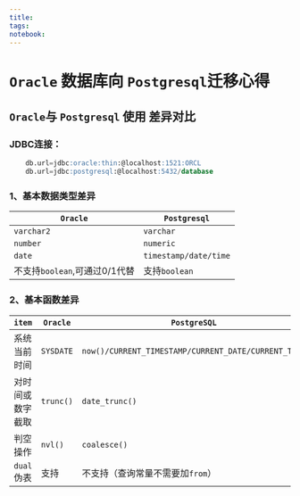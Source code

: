 ```yaml
---
title: 
tags: 
notebook: 
---
```

# `Oracle` 数据库向 `Postgresql`迁移心得

## `Oracle`与 `Postgresql` 使用 差异对比

### JDBC连接：
```sql
    db.url=jdbc:oracle:thin:@localhost:1521:ORCL
    db.url=jdbc:postgresql:@localhost:5432/database
```
### 1、基本数据类型差异
`Oracle`|`Postgresql`
-|-
`varchar2`|`varchar`
`number`|`numeric`
`date`|`timestamp/date/time`
不支持`boolean`,可通过0/1代替|支持`boolean`

### 2、基本函数差异
`item`|`Oracle`|`PostgreSQL`
-|-|-
系统当前时间|`SYSDATE`|`now()/CURRENT_TIMESTAMP/CURRENT_DATE/CURRENT_TIME`
对时间或数字截取|`trunc()`|`date_trunc()`
判空操作|`nvl()`|`coalesce()`
`dual`伪表|支持|不支持（查询常量不需要加`from`）
